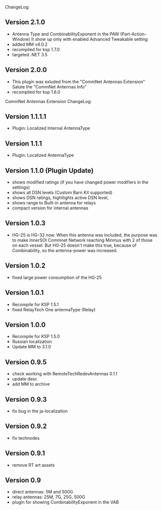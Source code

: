 ChangeLog:

## Version 2.1.0
 * Antenna Type and CombinabilityExponent in the PAW (Part-Action-Window)
   It show up only with enabled Advanced Tweakable setting 
 * added MM v4.0.2
 * recompiled for ksp 1.7.0
 * targeted .NET 3.5 
 

## Version 2.0.0
 * This plugin was exluded from the "CommNet Antennas Extension"
   Salute the "CommNet Antennas Info"
 * recompiled for ksp 1.6.0



CommNet Antennas Extension ChangeLog:

## Version 1.1.1.1
 * Plugin: Localized Internal AntennaType

## Version 1.1.1
 * Plugin: Localized AntennaType

## Version 1.1.0 (Plugin Update)
 * shows modified ratings (if you have changed power modifiers in the settings)
 * shows all DSN levels (Custom Barn Kit supported)
 * shows DSN ratings, hightlights active DSN level, 
 * shows range to Built-in antenna for relays
 * compact version for internal antennas

## Version 1.0.3
 * HG-25 is HG-32 now.
   When this antenna was included, the purpose was to make 
   InnerSOI Commnet Network reaching Minmus with 2 of those on each vessel.
   But HG-25 doesn't make this true, because of Combinability, 
   so the antenna-power was increased.

## Version 1.0.2
 * fixed large power consumption of the HG-25

## Version 1.0.1
 * Recompile for KSP 1.5.1
 * fixed RelayTech One antennaType (Relay)

## Version 1.0.0
 * Recompile for KSP 1.5.0
 * Russian localization
 * Update MM to 3.1.0

## Version 0.9.5
 * check working with RemoteTechRedevAntennas 0.1.1
 * update desc
 * add MM to archive

## Version 0.9.3
 * fix bug in the ja-localization

## Version 0.9.2
 * fix technodes

## Version 0.9.1
 * remove RT art assets

## Version 0.9
 * direct antennas: 5M and 500G
 * relay antennas: 25M, 7G, 25G, 500G
 * plugin for showing CombinabilityExponent in the VAB

